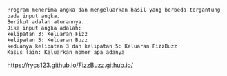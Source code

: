     Program menerima angka dan mengeluarkan hasil yang berbeda tergantung pada input angka.
    Berikut adalah aturannya. 
    Jika input angka adalah:
    kelipatan 3: Keluaran Fizz
    kelipatan 5: Keluaran Buzz
    keduanya kelipatan 3 dan kelipatan 5: Keluaran FizzBuzz
    Kasus lain: Keluarkan nomor apa adanya

 https://rycs123.github.io/FizzBuzz.github.io/
